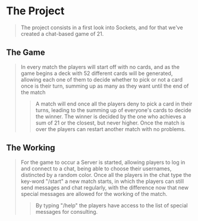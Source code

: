 # The Project 
> The project consists in a first look into Sockets, and for that we've created a chat-based game of 21.
## The Game
> In every match the players will start off with no cards, and as the game begins a deck with 52 different cards will be generated, allowing each one of them to decide whether to pick or not a card once is their turn, summing up as many as they want until the end of the match
>> A match will end once all the players deny to pick a card in their turns, leading to the summing up of everyone's cards to decide the winner.
>>The winner is decided by the one who achieves a sum of 21 or the closest, but never higher. 
> Once the match is over the players can restart another match with no problems.
## The Working
> For the game to occur a Server is started, allowing players to log in and connect to a chat, being able to choose their usernames, distincted by a random color. 
> Once all the players in the chat type the key-word "/start" a new match starts, in which the players can still send messages and chat regularly, with the difference now that new special messages are allowed for the working of the match.
>> By typing "/help" the players have access to the list of special messages for consulting. 

